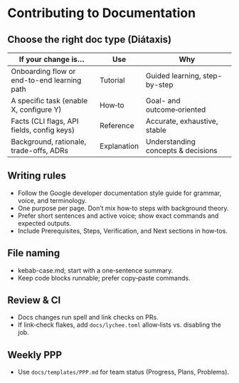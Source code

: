 # Contributing to Documentation

## Choose the right doc type (Diátaxis)
| If your change is… | Use | Why |
|---|---|---|
| Onboarding flow or end-to-end learning path | Tutorial | Guided learning, step-by-step |
| A specific task (enable X, configure Y) | How‑to | Goal- and outcome‑oriented |
| Facts (CLI flags, API fields, config keys) | Reference | Accurate, exhaustive, stable |
| Background, rationale, trade-offs, ADRs | Explanation | Understanding concepts & decisions |

## Writing rules
- Follow the Google developer documentation style guide for grammar, voice, and terminology.
- One purpose per page. Don’t mix how‑to steps with background theory.
- Prefer short sentences and active voice; show exact commands and expected outputs.
- Include Prerequisites, Steps, Verification, and Next sections in how‑tos.

## File naming
- kebab-case.md; start with a one‑sentence summary.
- Keep code blocks runnable; prefer copy‑paste commands.

## Review & CI
- Docs changes run spell and link checks on PRs.
- If link‑check flakes, add `docs/lychee.toml` allow‑lists vs. disabling the job.

## Weekly PPP
- Use `docs/templates/PPP.md` for team status (Progress, Plans, Problems).
